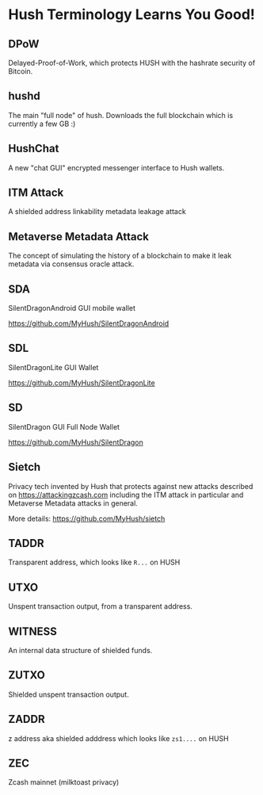# Hush Terminology Learns You Good!

## DPoW

Delayed-Proof-of-Work, which protects HUSH with the hashrate security of Bitcoin.

## hushd

The main "full node" of hush. Downloads the full blockchain which is currently a few GB :)

## HushChat

A new "chat GUI" encrypted messenger interface to Hush wallets.

## ITM Attack

A shielded address linkability metadata leakage attack

## Metaverse Metadata Attack

The concept of simulating the history of a blockchain to make it leak metadata via
consensus oracle attack.

## SDA

SilentDragonAndroid GUI mobile wallet

https://github.com/MyHush/SilentDragonAndroid

## SDL

SilentDragonLite GUI Wallet

https://github.com/MyHush/SilentDragonLite

## SD

SilentDragon GUI Full Node Wallet

https://github.com/MyHush/SilentDragon

## Sietch

Privacy tech invented by Hush that protects against new attacks described on https://attackingzcash.com
including the ITM attack in particular and Metaverse Metadata attacks in general.

More details: https://github.com/MyHush/sietch


## TADDR

Transparent address, which looks like `R...` on HUSH

## UTXO

Unspent transaction output, from a transparent address.

## WITNESS

An internal data structure of shielded funds.

## ZUTXO

Shielded unspent transaction output.

## ZADDR

z address aka shielded adddress which looks like `zs1....` on HUSH

## ZEC

Zcash mainnet (milktoast privacy)
